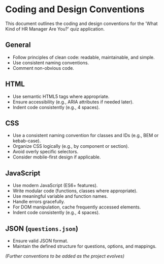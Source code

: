 # Coding and Design Conventions

This document outlines the coding and design conventions for the 'What Kind of HR Manager Are You?' quiz application.

## General

*   Follow principles of clean code: readable, maintainable, and simple.
*   Use consistent naming conventions.
*   Comment non-obvious code.

## HTML

*   Use semantic HTML5 tags where appropriate.
*   Ensure accessibility (e.g., ARIA attributes if needed later).
*   Indent code consistently (e.g., 4 spaces).

## CSS

*   Use a consistent naming convention for classes and IDs (e.g., BEM or kebab-case).
*   Organize CSS logically (e.g., by component or section).
*   Avoid overly specific selectors.
*   Consider mobile-first design if applicable.

## JavaScript

*   Use modern JavaScript (ES6+ features).
*   Write modular code (functions, classes where appropriate).
*   Use meaningful variable and function names.
*   Handle errors gracefully.
*   For DOM manipulation, cache frequently accessed elements.
*   Indent code consistently (e.g., 4 spaces).

## JSON (`questions.json`)

*   Ensure valid JSON format.
*   Maintain the defined structure for questions, options, and mappings.

*(Further conventions to be added as the project evolves)* 